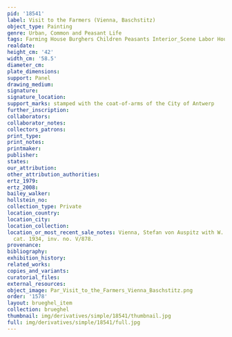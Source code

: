 ```yaml
---
pid: '18541'
label: Visit to the Farmers (Vienna, Baschstitz)
object_type: Painting
genre: Urban, Common and Peasant Life
tags: Farming House Burghers Children Peasants Interior_Scene Labor Household_items
realdate: 
height_cm: '42'
width_cm: '58.5'
diameter_cm: 
plate_dimensions: 
support: Panel
drawing_medium: 
signature: 
signature_location: 
support_marks: stamped with the coat-of-arms of the City of Antwerp
further_inscription: 
collaborators: 
collaborator_notes: 
collectors_patrons: 
print_type: 
print_notes: 
printmaker: 
publisher: 
states: 
our_attribution: 
other_attribution_authorities: 
ertz_1979: 
ertz_2008: 
bailey_walker: 
hollstein_no: 
collection_type: Private
location_country: 
location_city: 
location_collection: 
location_or_most_recent_sale_notes: Vienna, Stefan von Auspitz with W. Baschstitz,
  cat. 1934, inv. no. V/878.
provenance: 
bibliography: 
exhibition_history: 
related_works: 
copies_and_variants: 
curatorial_files: 
external_resources: 
object_image: Par_Visit_to_the_Farmers_Vienna_Baschstitz.png
order: '1578'
layout: brueghel_item
collection: brueghel
thumbnail: img/derivatives/simple/18541/thumbnail.jpg
full: img/derivatives/simple/18541/full.jpg
---
```

